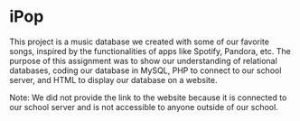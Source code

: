 # iPop
This project is a music database we created with some of our favorite songs, inspired by the functionalities of apps like Spotify, Pandora, etc. The purpose of this assignment was to show our understanding of relational databases, coding our database in MySQL, PHP to connect to our school server, and HTML to display our database on a website.

Note: We did not provide the link to the website because it is connected to our school server and is not accessible to anyone outside of our school.
